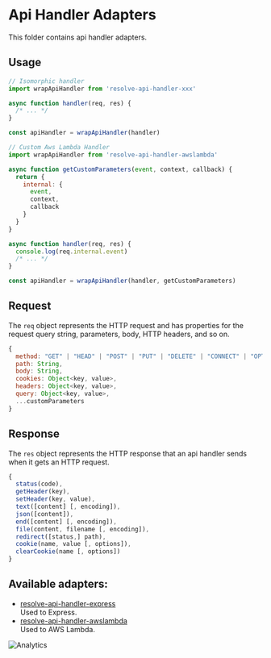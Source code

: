 # **Api Handler Adapters**
This folder contains api handler adapters.

## Usage
```js
// Isomorphic handler
import wrapApiHandler from 'resolve-api-handler-xxx'

async function handler(req, res) {
  /* ... */
}

const apiHandler = wrapApiHandler(handler)
```

```js
// Custom Aws Lambda Handler  
import wrapApiHandler from 'resolve-api-handler-awslambda'

async function getCustomParameters(event, context, callback) {
  return {
    internal: {
      event, 
      context,
      callback
    }
  }
}

async function handler(req, res) {
  console.log(req.internal.event)
  /* ... */
}

const apiHandler = wrapApiHandler(handler, getCustomParameters)
```

## Request

The `req` object represents the HTTP request and has properties for the request query string, parameters, body, HTTP headers, and so on.

```js
{
  method: "GET" | "HEAD" | "POST" | "PUT" | "DELETE" | "CONNECT" | "OPTIONS" | "TRACE" | "PATCH",
  path: String,
  body: String,
  cookies: Object<key, value>,
  headers: Object<key, value>,
  query: Object<key, value>,
  ...customParameters
}
```

## Response

The `res` object represents the HTTP response that an api handler sends when it gets an HTTP request.

```js
{
  status(code),
  getHeader(key),
  setHeader(key, value),
  text([content] [, encoding]),
  json([content]),
  end([content] [, encoding]),
  file(content, filename [, encoding]),
  redirect([status,] path),
  cookie(name, value [, options]),
  clearCookie(name [, options])
}
```

## Available adapters: 
* [resolve-api-handler-express](./resolve-api-handler-express)  
	Used to Express.
* [resolve-api-handler-awslambda](./resolve-api-handler-awslambda)  
	Used to AWS Lambda.

![Analytics](https://ga-beacon.appspot.com/UA-118635726-1/packages-api-handler-adapters-readme?pixel)
